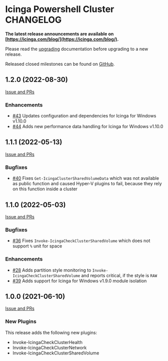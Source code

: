 # Icinga Powershell Cluster CHANGELOG
**The latest release announcements are available on [https://icinga.com/blog/](https://icinga.com/blog/).**

Please read the [upgrading](30-Upgrading-Plugins.md)
documentation before upgrading to a new release.

Released closed milestones can be found on [GitHub](https://github.com/Icinga/icinga-powershell-cluster/milestones?state=closed).

## 1.2.0 (2022-08-30)

[Issue and PRs](https://github.com/Icinga/icinga-powershell-cluster/milestone/4?closed=1)

### Enhancements

* [#43](https://github.com/Icinga/icinga-powershell-cluster/pull/43) Updates configuration and dependencies for Icinga for Windows v1.10.0
* [#44](https://github.com/Icinga/icinga-powershell-cluster/pull/44) Adds new performance data handling for Icinga for Windows v1.10.0

## 1.1.1 (2022-05-13)

[Issue and PRs](https://github.com/Icinga/icinga-powershell-cluster/milestone/3?closed=1)

### Bugfixes

* [#40](https://github.com/Icinga/icinga-powershell-cluster/issues/40) Fixes `Get-IcingaClusterSharedVolumeData` which was not available as public function and caused Hyper-V plugins to fail, because they rely on this function inside a cluster

## 1.1.0 (2022-05-03)

[Issue and PRs](https://github.com/Icinga/icinga-powershell-cluster/milestone/2?closed=1)

### Bugfixes

* [#36](https://github.com/Icinga/icinga-powershell-cluster/issues/36) Fixes `Invoke-IcingaCheckClusterSharedVolume` which does not support `%` unit for space

### Enhancements

* [#28](https://github.com/Icinga/icinga-powershell-cluster/issues/28) Adds partition style monitoring to `Invoke-IcingaCheckClusterSharedVolume` and reports critical, if the style is `RAW`
* [#39](https://github.com/Icinga/icinga-powershell-cluster/pull/39) Adds support for Icinga for Windows v1.9.0 module isolation

## 1.0.0 (2021-06-10)

[Issue and PRs](https://github.com/Icinga/icinga-powershell-cluster/milestone/1?closed=1)

### New Plugins

This release adds the following new plugins:

* Invoke-IcingaCheckClusterHealth
* Invoke-IcingaCheckClusterNetwork
* Invoke-IcingaCheckClusterSharedVolume
